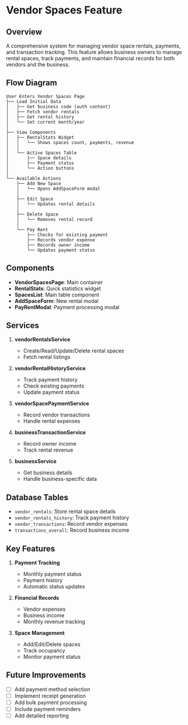# Vendor Spaces Feature

## Overview
A comprehensive system for managing vendor space rentals, payments, and transaction tracking. This feature allows business owners to manage rental spaces, track payments, and maintain financial records for both vendors and the business.

## Flow Diagram
```
User Enters Vendor Spaces Page
├── Load Initial Data
│   ├── Get business code (auth context)
│   ├── Fetch vendor rentals
│   ├── Get rental history
│   └── Set current month/year
│
├── View Components
│   ├── RentalStats Widget
│   │   └── Shows spaces count, payments, revenue
│   │
│   └── Active Spaces Table
│       ├── Space details
│       ├── Payment status
│       └── Action buttons
│
└── Available Actions
    ├── Add New Space
    │   └── Opens AddSpaceForm modal
    │
    ├── Edit Space
    │   └── Updates rental details
    │
    ├── Delete Space
    │   └── Removes rental record
    │
    └── Pay Rent
        ├── Checks for existing payment
        ├── Records vendor expense
        ├── Records owner income
        └── Updates payment status
```

## Components
- **VendorSpacesPage**: Main container
- **RentalStats**: Quick statistics widget
- **SpacesList**: Main table component
- **AddSpaceForm**: New rental modal
- **PayRentModal**: Payment processing modal

## Services
1. **vendorRentalsService**
   - Create/Read/Update/Delete rental spaces
   - Fetch rental listings

2. **vendorRentalHistoryService**
   - Track payment history
   - Check existing payments
   - Update payment status

3. **vendorSpacePaymentService**
   - Record vendor transactions
   - Handle rental expenses

4. **businessTransactionService**
   - Record owner income
   - Track rental revenue

5. **businessService**
   - Get business details
   - Handle business-specific data

## Database Tables
- `vendor_rentals`: Store rental space details
- `vendor_rentals_history`: Track payment history
- `vendor_transactions`: Record vendor expenses
- `transactions_overall`: Record business income

## Key Features
1. **Payment Tracking**
   - Monthly payment status
   - Payment history
   - Automatic status updates

2. **Financial Records**
   - Vendor expenses
   - Business income
   - Monthly revenue tracking

3. **Space Management**
   - Add/Edit/Delete spaces
   - Track occupancy
   - Monitor payment status

## Future Improvements
- [ ] Add payment method selection
- [ ] Implement receipt generation
- [ ] Add bulk payment processing
- [ ] Include payment reminders
- [ ] Add detailed reporting
